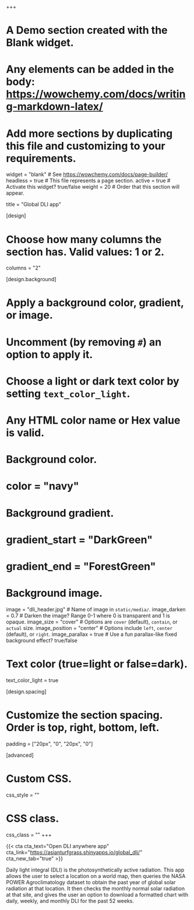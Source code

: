 +++
# A Demo section created with the Blank widget.
# Any elements can be added in the body: https://wowchemy.com/docs/writing-markdown-latex/
# Add more sections by duplicating this file and customizing to your requirements.

widget = "blank"  # See https://wowchemy.com/docs/page-builder/
headless = true  # This file represents a page section.
active = true  # Activate this widget? true/false
weight = 20  # Order that this section will appear.

title = "Global DLI app"

[design]
  # Choose how many columns the section has. Valid values: 1 or 2.
  columns = "2"

[design.background]
  # Apply a background color, gradient, or image.
  #   Uncomment (by removing `#`) an option to apply it.
  #   Choose a light or dark text color by setting `text_color_light`.
  #   Any HTML color name or Hex value is valid.

  # Background color.
  # color = "navy"
  
  # Background gradient.
#  gradient_start = "DarkGreen"
#  gradient_end = "ForestGreen"
  
  # Background image.
   image = "dli_header.jpg"  # Name of image in `static/media/`.
   image_darken = 0.7   # Darken the image? Range 0-1 where 0 is transparent and 1 is opaque.
   image_size = "cover"  #  Options are `cover` (default), `contain`, or `actual` size.
   image_position = "center"  # Options include `left`, `center` (default), or `right`.
   image_parallax = true  # Use a fun parallax-like fixed background effect? true/false
  
  # Text color (true=light or false=dark).
  text_color_light = true

[design.spacing]
  # Customize the section spacing. Order is top, right, bottom, left.
  padding = ["20px", "0", "20px", "0"]

[advanced]
 # Custom CSS. 
 css_style = ""
 
 # CSS class.
 css_class = ""
+++

{{< cta cta_text="Open DLI anywhere app" cta_link="https://asianturfgrass.shinyapps.io/global_dli/" cta_new_tab="true" >}}

Daily light integral (DLI) is the photosynthetically active radiation. This app allows the user to select a location on a world map, then queries the NASA POWER Agroclimatology dataset to obtain the past year of global solar radiation at that location. It then checks the monthly normal solar radiation at that site, and gives the user an option to download a formatted chart with daily, weekly, and monthly DLI for the past 52 weeks.

